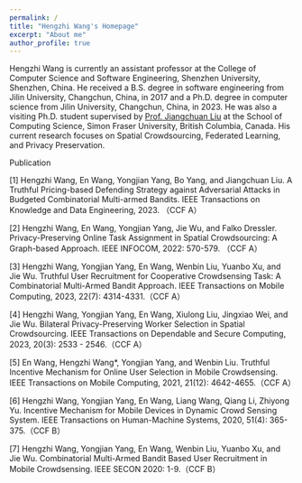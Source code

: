 ```yaml
---
permalink: /
title: "Hengzhi Wang's Homepage"
excerpt: "About me"
author_profile: true
---
```


Hengzhi Wang is currently an assistant professor at the College of Computer Science and Software Engineering, Shenzhen University, Shenzhen, China. He received a B.S. degree in software engineering from Jilin University, Changchun, China, in 2017 and a Ph.D. degree in computer science from Jilin University, Changchun, China, in 2023. He was also a visiting Ph.D. student supervised by [Prof. Jiangchuan Liu](https://www.cs.sfu.ca/~jcliu/) at the School of Computing Science, Simon Fraser University, British Columbia, Canada. His current research focuses on Spatial Crowdsourcing, Federated Learning, and Privacy Preservation.

Publication

[1] Hengzhi Wang, En Wang, Yongjian Yang, Bo Yang, and Jiangchuan Liu. A Truthful Pricing-based Defending Strategy against Adversarial Attacks in Budgeted Combinatorial Multi-armed Bandits. IEEE Transactions on Knowledge and Data Engineering, 2023. （CCF A）

[2] Hengzhi Wang, En Wang, Yongjian Yang, Jie Wu, and Falko Dressler. Privacy-Preserving Online Task Assignment in Spatial Crowdsourcing: A Graph-based Approach. IEEE INFOCOM, 2022: 570-579. （CCF A）

[3] Hengzhi Wang, Yongjian Yang, En Wang, Wenbin Liu, Yuanbo Xu, and Jie Wu. Truthful User Recruitment for Cooperative Crowdsensing Task: A Combinatorial Multi-Armed Bandit Approach. IEEE Transactions on Mobile Computing, 2023, 22(7): 4314-4331.（CCF A）

[4] Hengzhi Wang, Yongjian Yang, En Wang, Xiulong Liu, Jingxiao Wei, and Jie Wu. Bilateral Privacy-Preserving Worker Selection in Spatial Crowdsourcing. IEEE Transactions on Dependable and Secure Computing, 2023, 20(3): 2533 - 2546.（CCF A）

[5] En Wang, Hengzhi Wang*, Yongjian Yang, and Wenbin Liu. Truthful Incentive Mechanism for Online User Selection in Mobile Crowdsensing. IEEE Transactions on Mobile Computing, 2021, 21(12): 4642-4655.（CCF A）

[6] Hengzhi Wang, Yongjian Yang, En Wang, Liang Wang, Qiang Li, Zhiyong Yu. Incentive Mechanism for Mobile Devices in Dynamic Crowd Sensing System. IEEE Transactions on Human-Machine Systems, 2020, 51(4): 365-375.（CCF B）

[7] Hengzhi Wang, Yongjian Yang, En Wang, Wenbin Liu, Yuanbo Xu, and Jie Wu. Combinatorial Multi-Armed Bandit Based User Recruitment in Mobile Crowdsensing. IEEE SECON 2020: 1-9.（CCF B）
